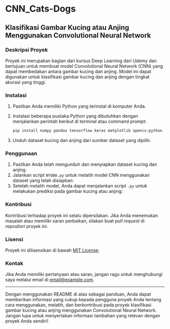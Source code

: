 # CNN_Cats-Dogs
## Klasifikasi Gambar Kucing atau Anjing Menggunakan Convolutional Neural Network

### Deskripsi Proyek
Proyek ini merupakan bagian dari kursus Deep Learning dari Udemy dan bertujuan untuk membuat model Convolutional Neural Network (CNN) yang dapat membedakan antara gambar kucing dan anjing. Model ini dapat digunakan untuk klasifikasi gambar kucing dan anjing dengan tingkat akurasi yang tinggi.

### Instalasi
1. Pastikan Anda memiliki Python yang terinstal di komputer Anda.
2. Instalasi beberapa pustaka Python yang dibutuhkan dengan menjalankan perintah berikut di terminal atau command prompt:

   ```bash
   pip install numpy pandas tensorflow keras matplotlib opencv-python
   ```

3. Unduh dataset kucing dan anjing dari sumber dataset yang dipilih.

### Penggunaan
1. Pastikan Anda telah mengunduh dan menyiapkan dataset kucing dan anjing.
2. Jalankan script `NYOBA.py` untuk melatih model CNN menggunakan dataset yang telah disiapkan:
3. Setelah melatih model, Anda dapat menjalankan script `.py` untuk melakukan prediksi pada gambar kucing atau anjing:

### Kontribusi
Kontribusi terhadap proyek ini selalu dipersilakan. Jika Anda menemukan masalah atau memiliki saran perbaikan, silakan buat *pull request* di repositori proyek ini.

### Lisensi
Proyek ini dilisensikan di bawah [MIT License](LICENSE).

### Kontak
Jika Anda memiliki pertanyaan atau saran, jangan ragu untuk menghubungi saya melalui email di [email@example.com](mailto:fatonimurfids@gmail.com).

---

Dengan menggunakan README di atas sebagai panduan, Anda dapat memberikan informasi yang cukup kepada pengguna proyek Anda tentang cara menggunakan, melatih, dan berkontribusi pada proyek klasifikasi gambar kucing atau anjing menggunakan Convolutional Neural Network. Jangan lupa untuk menyertakan informasi tambahan yang relevan dengan proyek Anda sendiri!
